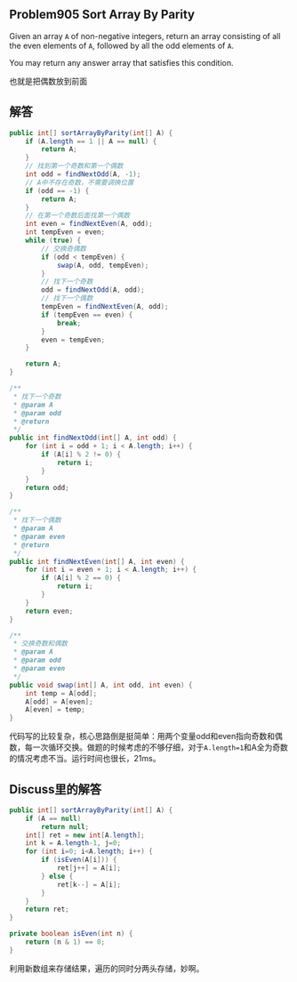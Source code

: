 ## Problem905 Sort Array By Parity

Given an array `A` of non-negative integers, return an array consisting of all the even elements of `A`, followed by all the odd elements of `A`.

You may return any answer array that satisfies this condition.

也就是把偶数放到前面

## 解答

```java
public int[] sortArrayByParity(int[] A) {
	if (A.length == 1 || A == null) {
    	return A;
    }
    // 找到第一个奇数和第一个偶数
    int odd = findNextOdd(A, -1);
    // A中不存在奇数，不需要调换位置
    if (odd == -1) {
    	return A;
    }
    // 在第一个奇数后面找第一个偶数
    int even = findNextEven(A, odd);
    int tempEven = even;
    while (true) {
        // 交换奇偶数
        if (odd < tempEven) {
            swap(A, odd, tempEven);
        }
        // 找下一个奇数
        odd = findNextOdd(A, odd);
        // 找下一个偶数
        tempEven = findNextEven(A, odd);
        if (tempEven == even) {
            break;
        }
        even = tempEven;
    }

    return A;
}

/**
 * 找下一个奇数
 * @param A
 * @param odd
 * @return
 */
public int findNextOdd(int[] A, int odd) {
    for (int i = odd + 1; i < A.length; i++) {
        if (A[i] % 2 != 0) {
            return i;
        }
    }
    return odd;
}

/**
 * 找下一个偶数
 * @param A
 * @param even
 * @return
 */
public int findNextEven(int[] A, int even) {
    for (int i = even + 1; i < A.length; i++) {
        if (A[i] % 2 == 0) {
            return i;
        }
    }
    return even;
}

/**
 * 交换奇数和偶数
 * @param A
 * @param odd
 * @param even
 */
public void swap(int[] A, int odd, int even) {
    int temp = A[odd];
    A[odd] = A[even];
    A[even] = temp;
}
```

代码写的比较复杂，核心思路倒是挺简单：用两个变量odd和even指向奇数和偶数，每一次循环交换。做题的时候考虑的不够仔细，对于`A.length=1`和A全为奇数的情况考虑不当。运行时间也很长，21ms。
## Discuss里的解答
```java
public int[] sortArrayByParity(int[] A) {
    if (A == null)
        return null;
    int[] ret = new int[A.length];
    int k = A.length-1, j=0;
    for (int i=0; i<A.length; i++) {
        if (isEven(A[i])) {
            ret[j++] = A[i];
        } else {
            ret[k--] = A[i];
        }
    }
    return ret;
}

private boolean isEven(int n) {
    return (n & 1) == 0;
}
```

利用新数组来存储结果，遍历的同时分两头存储，妙啊。